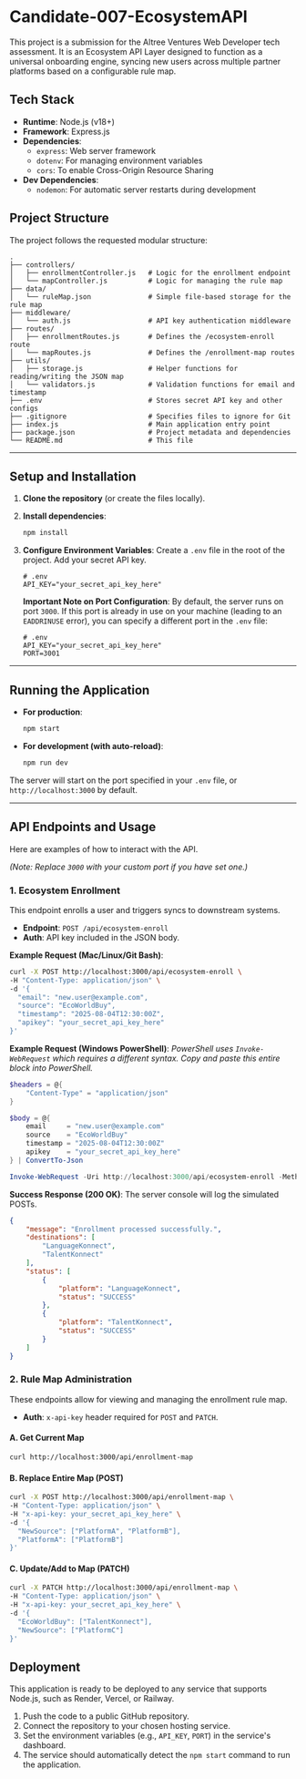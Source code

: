 # Candidate-007-EcosystemAPI

This project is a submission for the Altree Ventures Web Developer tech assessment. It is an Ecosystem API Layer designed to function as a universal onboarding engine, syncing new users across multiple partner platforms based on a configurable rule map.

## Tech Stack

-   **Runtime**: Node.js (v18+)
-   **Framework**: Express.js
-   **Dependencies**:
    -   `express`: Web server framework
    -   `dotenv`: For managing environment variables
    -   `cors`: To enable Cross-Origin Resource Sharing
-   **Dev Dependencies**:
    -   `nodemon`: For automatic server restarts during development

## Project Structure

The project follows the requested modular structure:

```
.
├── controllers/
│   ├── enrollmentController.js   # Logic for the enrollment endpoint
│   └── mapController.js          # Logic for managing the rule map
├── data/
│   └── ruleMap.json              # Simple file-based storage for the rule map
├── middleware/
│   └── auth.js                   # API key authentication middleware
├── routes/
│   ├── enrollmentRoutes.js       # Defines the /ecosystem-enroll route
│   └── mapRoutes.js              # Defines the /enrollment-map routes
├── utils/
│   ├── storage.js                # Helper functions for reading/writing the JSON map
│   └── validators.js             # Validation functions for email and timestamp
├── .env                          # Stores secret API key and other configs
├── .gitignore                    # Specifies files to ignore for Git
├── index.js                      # Main application entry point
├── package.json                  # Project metadata and dependencies
└── README.md                     # This file
```

---

## Setup and Installation

1.  **Clone the repository** (or create the files locally).

2.  **Install dependencies**:
    ```bash
    npm install
    ```

3.  **Configure Environment Variables**:
    Create a `.env` file in the root of the project. Add your secret API key.

    ```
    # .env
    API_KEY="your_secret_api_key_here"
    ```

    **Important Note on Port Configuration**: By default, the server runs on port `3000`. If this port is already in use on your machine (leading to an `EADDRINUSE` error), you can specify a different port in the `.env` file:

    ```
    # .env
    API_KEY="your_secret_api_key_here"
    PORT=3001
    ```

---

## Running the Application

-   **For production**:
    ```bash
    npm start
    ```

-   **For development (with auto-reload)**:
    ```bash
    npm run dev
    ```

The server will start on the port specified in your `.env` file, or `http://localhost:3000` by default.

---

## API Endpoints and Usage

Here are examples of how to interact with the API.

*(Note: Replace `3000` with your custom port if you have set one.)*

### 1. Ecosystem Enrollment

This endpoint enrolls a user and triggers syncs to downstream systems.

-   **Endpoint**: `POST /api/ecosystem-enroll`
-   **Auth**: API key included in the JSON body.

**Example Request (Mac/Linux/Git Bash)**:

```bash
curl -X POST http://localhost:3000/api/ecosystem-enroll \
-H "Content-Type: application/json" \
-d '{
  "email": "new.user@example.com",
  "source": "EcoWorldBuy",
  "timestamp": "2025-08-04T12:30:00Z",
  "apikey": "your_secret_api_key_here"
}'
```

**Example Request (Windows PowerShell)**:
*PowerShell uses `Invoke-WebRequest` which requires a different syntax. Copy and paste this entire block into PowerShell.*

```powershell
$headers = @{
    "Content-Type" = "application/json"
}

$body = @{
    email     = "new.user@example.com"
    source    = "EcoWorldBuy"
    timestamp = "2025-08-04T12:30:00Z"
    apikey    = "your_secret_api_key_here"
} | ConvertTo-Json

Invoke-WebRequest -Uri http://localhost:3000/api/ecosystem-enroll -Method POST -Headers $headers -Body $body
```

**Success Response (200 OK)**:
The server console will log the simulated POSTs.

```json
{
    "message": "Enrollment processed successfully.",
    "destinations": [
        "LanguageKonnect",
        "TalentKonnect"
    ],
    "status": [
        {
            "platform": "LanguageKonnect",
            "status": "SUCCESS"
        },
        {
            "platform": "TalentKonnect",
            "status": "SUCCESS"
        }
    ]
}
```

### 2. Rule Map Administration

These endpoints allow for viewing and managing the enrollment rule map.

-   **Auth**: `x-api-key` header required for `POST` and `PATCH`.

#### A. Get Current Map

```bash
curl http://localhost:3000/api/enrollment-map
```

#### B. Replace Entire Map (POST)

```bash
curl -X POST http://localhost:3000/api/enrollment-map \
-H "Content-Type: application/json" \
-H "x-api-key: your_secret_api_key_here" \
-d '{
  "NewSource": ["PlatformA", "PlatformB"],
  "PlatformA": ["PlatformB"]
}'
```

#### C. Update/Add to Map (PATCH)

```bash
curl -X PATCH http://localhost:3000/api/enrollment-map \
-H "Content-Type: application/json" \
-H "x-api-key: your_secret_api_key_here" \
-d '{
  "EcoWorldBuy": ["TalentKonnect"],
  "NewSource": ["PlatformC"]
}'
```

## Deployment

This application is ready to be deployed to any service that supports Node.js, such as Render, Vercel, or Railway.

1.  Push the code to a public GitHub repository.
2.  Connect the repository to your chosen hosting service.
3.  Set the environment variables (e.g., `API_KEY`, `PORT`) in the service's dashboard.
4.  The service should automatically detect the `npm start` command to run the application.
